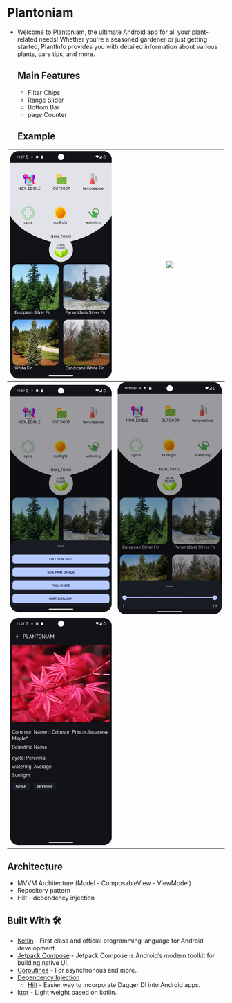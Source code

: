 ﻿# Plantoniam
 - Welcome to Plantoniam, the ultimate Android app for all your plant-related needs! Whether you're a seasoned gardener or just getting started, PlantInfo provides you with detailed information about various plants, care tips, and more.

   ## Main Features
   - Filter Chips
   - Range Slider
   - Bottom Bar
   - page Counter

   ## Example
| <img src="app/src/main/res/drawable/homescreen.png" width="350"/> | <img src="app/src/main/res/drawable/homescreen2.png" width="350"/> |
|:------------------------------------------------------------------:|:-------------------------------------------------------------------:|
| <img src="app/src/main/res/drawable/bottombar.png" width="350"/>   | <img src="app/src/main/res/drawable/rangeslider.png" width="350"/>  |
| <img src="app/src/main/res/drawable/plantinformationscreen.png" width="350"/> |  |

 ## Architecture 
  - MVVM Architecture (Model - ComposableView - ViewModel)
  - Repository pattern
  - Hilt - dependency injection

## Built With 🛠
- [Kotlin](https://kotlinlang.org/) - First class and official programming language for Android development.
- [Jetpack Compose](https://developer.android.com/jetpack/compose) - Jetpack Compose is Android’s modern toolkit for building native UI.
- [Coroutines](https://kotlinlang.org/docs/reference/coroutines-overview.html) - For asynchronous and more..
- [Dependency Injection](https://developer.android.com/training/dependency-injection)
  - [Hilt](https://dagger.dev/hilt) - Easier way to incorporate Dagger DI into Android apps.
- [ktor](https://ktor.io/docs/client-engines.html) - Light weight based on kotlin.
